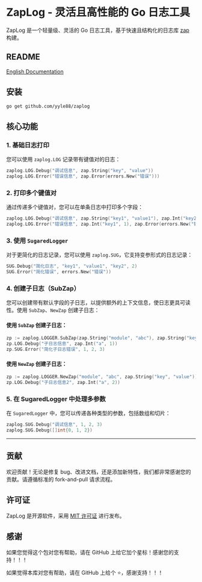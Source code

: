 # ZapLog - 灵活且高性能的 Go 日志工具

ZapLog 是一个轻量级、灵活的 Go 日志工具，基于快速且结构化的日志库 [zap](https://github.com/uber-go/zap) 构建。

## README
[English Documentation](README.md)

## 安装

```bash
go get github.com/yyle88/zaplog
```

## 核心功能

### 1. **基础日志打印**

您可以使用 `zaplog.LOG` 记录带有键值对的日志：

```go
zaplog.LOG.Debug("调试信息", zap.String("key", "value"))
zaplog.LOG.Error("错误信息", zap.Error(errors.New("错误")))
```

### 2. **打印多个键值对**

通过传递多个键值对，您可以在单条日志中打印多个字段：

```go
zaplog.LOG.Debug("调试信息", zap.String("key1", "value1"), zap.Int("key2", 2))
zaplog.LOG.Error("错误信息", zap.Int("key1", 1), zap.Error(errors.New("错误")))
```

### 3. **使用 `SugaredLogger`**

对于更简化的日志记录，您可以使用 `zaplog.SUG`，它支持变参形式的日志记录：

```go
SUG.Debug("简化日志", "key1", "value1", "key2", 2)
SUG.Error("简化错误", errors.New("错误"))
```

### 4. **创建子日志（SubZap）**

您可以创建带有默认字段的子日志，以提供额外的上下文信息，使日志更具可读性。使用 `SubZap`、`NewZap` 创建子日志：

#### 使用 `SubZap` 创建子日志：

```go
zp := zaplog.LOGGER.SubZap(zap.String("module", "abc"), zap.String("key", "value"))
zp.LOG.Debug("子日志信息", zap.Int("a", 1))
zp.SUG.Error("简化子日志错误", 1, 2, 3)
```

#### 使用 `NewZap` 创建子日志：

```go
zp := zaplog.LOGGER.NewZap("module", "abc", zap.String("key", "value"))
zp.LOG.Debug("子日志信息2", zap.Int("a", 2))
```

### 5. **在 SugaredLogger 中处理多参数**

在 `SugaredLogger` 中，您可以传递各种类型的参数，包括数组和切片：

```go
zaplog.SUG.Debug("调试信息", 1, 2, 3)
zaplog.SUG.Debug([]int{0, 1, 2})
```

---

## 贡献

欢迎贡献！无论是修复 bug、改进文档，还是添加新特性，我们都非常感谢您的贡献。请遵循标准的 fork-and-pull 请求流程。

## 许可证

ZapLog 是开源软件，采用 [MIT 许可证](LICENSE) 进行发布。

## 感谢

如果您觉得这个包对您有帮助，请在 GitHub 上给它加个星标！感谢您的支持！！！

如果觉得本库对您有帮助，请在 GitHub 上给个 ⭐，感谢支持！！！
